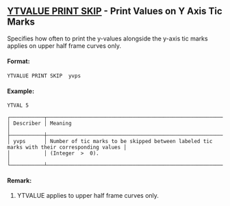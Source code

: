 ## [YTVALUE PRINT SKIP](https://help.hexagonmi.com/bundle/MSC_Nastran_2022.4/page/Nastran_Combined_Book/qrg/casecontrol4c/TOC.YTVALUE.PRINT.SKIP.xhtml) - Print Values on Y Axis Tic Marks

Specifies how often to print the y-values alongside the y-axis tic marks applies on upper half frame curves only.

#### Format:

```nastran
YTVALUE PRINT SKIP  yvps
```

#### Example:

```nastran
YTVAL 5
```

```text
┌───────────┬─────────────────────────────────────────────────────────────────────────────────────────────┐
│ Describer │ Meaning                                                                                     │
├───────────┼─────────────────────────────────────────────────────────────────────────────────────────────┤
│ yvps      │ Number of tic marks to be skipped between labeled tic marks with their corresponding values │
│           │ (Integer  >  0).                                                                            │
└───────────┴─────────────────────────────────────────────────────────────────────────────────────────────┘
```
#### Remark:

1. YTVALUE applies to upper half frame curves only.


